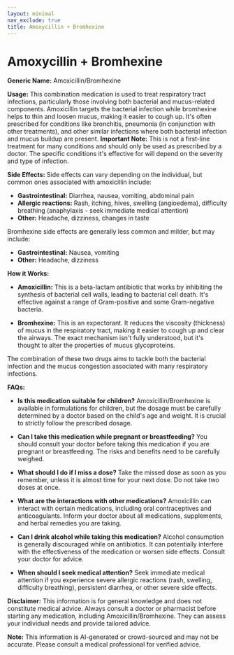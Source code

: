 ```yaml
---
layout: minimal
nav_exclude: true
title: Amoxycillin + Bromhexine
---
```


# Amoxycillin + Bromhexine

**Generic Name:** Amoxicillin/Bromhexine

**Usage:** This combination medication is used to treat respiratory tract infections, particularly those involving both bacterial and mucus-related components.  Amoxicillin targets the bacterial infection while bromhexine helps to thin and loosen mucus, making it easier to cough up.  It's often prescribed for conditions like bronchitis, pneumonia (in conjunction with other treatments), and other similar infections where both bacterial infection and mucus buildup are present.  **Important Note:**  This is not a first-line treatment for many conditions and should only be used as prescribed by a doctor.  The specific conditions it's effective for will depend on the severity and type of infection.

**Side Effects:** Side effects can vary depending on the individual, but common ones associated with amoxicillin include:

* **Gastrointestinal:** Diarrhea, nausea, vomiting, abdominal pain
* **Allergic reactions:** Rash, itching, hives, swelling (angioedema), difficulty breathing (anaphylaxis - seek immediate medical attention)
* **Other:**  Headache, dizziness, changes in taste

Bromhexine side effects are generally less common and milder, but may include:

* **Gastrointestinal:** Nausea, vomiting
* **Other:** Headache, dizziness

**How it Works:**

* **Amoxicillin:** This is a beta-lactam antibiotic that works by inhibiting the synthesis of bacterial cell walls, leading to bacterial cell death.  It's effective against a range of Gram-positive and some Gram-negative bacteria.

* **Bromhexine:** This is an expectorant. It reduces the viscosity (thickness) of mucus in the respiratory tract, making it easier to cough up and clear the airways.  The exact mechanism isn't fully understood, but it's thought to alter the properties of mucus glycoproteins.

The combination of these two drugs aims to tackle both the bacterial infection and the mucus congestion associated with many respiratory infections.

**FAQs:**

* **Is this medication suitable for children?**  Amoxicillin/Bromhexine is available in formulations for children, but the dosage must be carefully determined by a doctor based on the child's age and weight.  It is crucial to strictly follow the prescribed dosage.

* **Can I take this medication while pregnant or breastfeeding?**  You should consult your doctor before taking this medication if you are pregnant or breastfeeding.  The risks and benefits need to be carefully weighed.

* **What should I do if I miss a dose?** Take the missed dose as soon as you remember, unless it is almost time for your next dose. Do not take two doses at once.

* **What are the interactions with other medications?** Amoxicillin can interact with certain medications, including oral contraceptives and anticoagulants.  Inform your doctor about all medications, supplements, and herbal remedies you are taking.

* **Can I drink alcohol while taking this medication?**  Alcohol consumption is generally discouraged while on antibiotics. It can potentially interfere with the effectiveness of the medication or worsen side effects. Consult your doctor for advice.

* **When should I seek medical attention?** Seek immediate medical attention if you experience severe allergic reactions (rash, swelling, difficulty breathing), persistent diarrhea, or other severe side effects.

**Disclaimer:** This information is for general knowledge and does not constitute medical advice. Always consult a doctor or pharmacist before starting any medication, including Amoxicillin/Bromhexine.  They can assess your individual needs and provide tailored advice.


**Note:** This information is AI-generated or crowd-sourced and may not be accurate. Please consult a medical professional for verified advice.